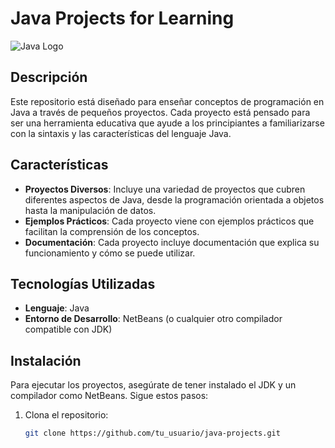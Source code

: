 # Java Projects for Learning

![Java Logo](https://upload.wikimedia.org/wikipedia/en/3/30/Java_logo_and_wordmark.svg)

## Descripción

Este repositorio está diseñado para enseñar conceptos de programación en Java a través de pequeños proyectos. Cada proyecto está pensado para ser una herramienta educativa que ayude a los principiantes a familiarizarse con la sintaxis y las características del lenguaje Java.

## Características

- **Proyectos Diversos**: Incluye una variedad de proyectos que cubren diferentes aspectos de Java, desde la programación orientada a objetos hasta la manipulación de datos.
- **Ejemplos Prácticos**: Cada proyecto viene con ejemplos prácticos que facilitan la comprensión de los conceptos.
- **Documentación**: Cada proyecto incluye documentación que explica su funcionamiento y cómo se puede utilizar.

## Tecnologías Utilizadas

- **Lenguaje**: Java
- **Entorno de Desarrollo**: NetBeans (o cualquier otro compilador compatible con JDK)

## Instalación

Para ejecutar los proyectos, asegúrate de tener instalado el JDK y un compilador como NetBeans. Sigue estos pasos:

1. Clona el repositorio:
   ```bash
   git clone https://github.com/tu_usuario/java-projects.git
